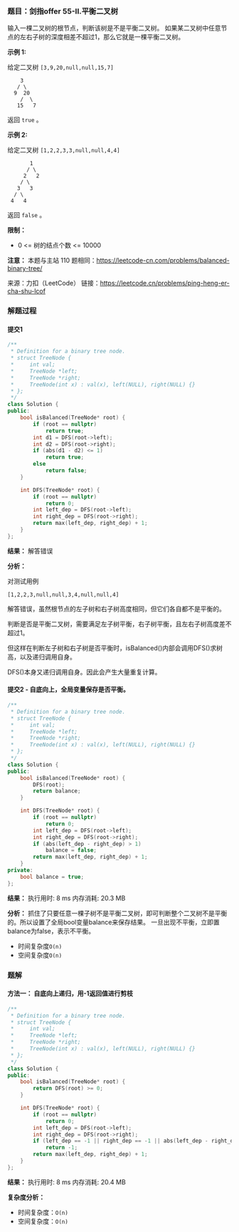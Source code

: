 ### 题目：剑指offer 55-II.平衡二叉树
输入一棵二叉树的根节点，判断该树是不是平衡二叉树。
如果某二叉树中任意节点的左右子树的深度相差不超过1，那么它就是一棵平衡二叉树。

**示例 1:**

给定二叉树 `[3,9,20,null,null,15,7]`
```
    3
   / \
  9  20
    /  \
   15   7
```
返回 `true` 。

**示例 2:**

给定二叉树 `[1,2,2,3,3,null,null,4,4]`
```
       1
      / \
     2   2
    / \
   3   3
  / \
 4   4
```
返回 `false` 。

**限制：**
- 0 <= 树的结点个数 <= 10000

**注意：** 本题与主站 110 题相同：https://leetcode-cn.com/problems/balanced-binary-tree/

来源：力扣（LeetCode）
链接：https://leetcode.cn/problems/ping-heng-er-cha-shu-lcof

### 解题过程
#### 提交1
```C++
/**
 * Definition for a binary tree node.
 * struct TreeNode {
 *     int val;
 *     TreeNode *left;
 *     TreeNode *right;
 *     TreeNode(int x) : val(x), left(NULL), right(NULL) {}
 * };
 */
class Solution {
public:
    bool isBalanced(TreeNode* root) {
        if (root == nullptr)
            return true;
        int d1 = DFS(root->left);
        int d2 = DFS(root->right);
        if (abs(d1 - d2) <= 1)
            return true;
        else
            return false;
    }

    int DFS(TreeNode* root) {
        if (root == nullptr)
            return 0;
        int left_dep = DFS(root->left);
        int right_dep = DFS(root->right);
        return max(left_dep, right_dep) + 1;
    }
};
```
**结果：** 解答错误

**分析：**

对测试用例
```
[1,2,2,3,null,null,3,4,null,null,4]
```
解答错误，虽然根节点的左子树和右子树高度相同，但它们各自都不是平衡的。

判断是否是平衡二叉树，需要满足左子树平衡，右子树平衡，且左右子树高度差不超过1。

但这样在判断左子树和右子树是否平衡时，isBalanced()内部会调用DFS()求树高，以及递归调用自身。

DFS()本身又递归调用自身。因此会产生大量重复计算。


#### 提交2 - 自底向上，全局变量保存是否平衡。
```C++
/**
 * Definition for a binary tree node.
 * struct TreeNode {
 *     int val;
 *     TreeNode *left;
 *     TreeNode *right;
 *     TreeNode(int x) : val(x), left(NULL), right(NULL) {}
 * };
 */
class Solution {
public:
    bool isBalanced(TreeNode* root) {
        DFS(root);
        return balance;
    }

    int DFS(TreeNode* root) {
        if (root == nullptr)
            return 0;
        int left_dep = DFS(root->left);
        int right_dep = DFS(root->right);
        if (abs(left_dep - right_dep) > 1)
            balance = false;
        return max(left_dep, right_dep) + 1;
    }
private:
    bool balance = true;
};
```
**结果：** 执行用时: 8 ms         内存消耗: 20.3 MB

**分析：**
抓住了只要任意一棵子树不是平衡二叉树，即可判断整个二叉树不是平衡的。所以设置了全局bool变量balance来保存结果。
一旦出现不平衡，立即置balance为false，表示不平衡。
- 时间复杂度`O(n)`
- 空间复杂度`O(n)`

### 题解
#### 方法一： 自底向上递归，用-1返回值进行剪枝
```C++
/**
 * Definition for a binary tree node.
 * struct TreeNode {
 *     int val;
 *     TreeNode *left;
 *     TreeNode *right;
 *     TreeNode(int x) : val(x), left(NULL), right(NULL) {}
 * };
 */
class Solution {
public:
    bool isBalanced(TreeNode* root) {
        return DFS(root) >= 0;
    }

    int DFS(TreeNode* root) {
        if (root == nullptr)
            return 0;
        int left_dep = DFS(root->left);
        int right_dep = DFS(root->right);
        if (left_dep == -1 || right_dep == -1 || abs(left_dep - right_dep) > 1)
            return -1;
        return max(left_dep, right_dep) + 1;
    }
};
```
**结果：** 执行用时: 8 ms            内存消耗: 20.4 MB

**复杂度分析：**
- 时间复杂度：`O(n)`
- 空间复杂度：`O(n)`
